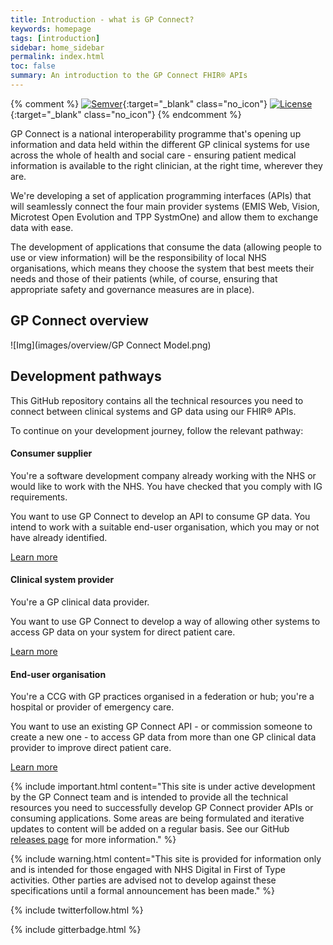 ```yaml
---
title: Introduction - what is GP Connect?
keywords: homepage
tags: [introduction]
sidebar: home_sidebar
permalink: index.html
toc: false
summary: An introduction to the GP Connect FHIR® APIs
---
```


{% comment %}
[![Semver](http://img.shields.io/badge/semver-2.0.0-yellow.svg)](http://semver.org/spec/v2.0.0.html){:target="_blank" class="no_icon"} [![License](http://img.shields.io/:license-apache2-blue.svg)](http://www.apache.org/licenses/LICENSE-2.0.html){:target="_blank" class="no_icon"} 
{% endcomment %}

GP Connect is a national interoperability programme that's opening up information and data held within the different GP clinical systems for use across the whole of health and social care - ensuring patient medical information is available to the right clinician, at the right time, wherever they are. 

We're developing a set of application programming interfaces (APIs) that will seamlessly connect the four main provider systems (EMIS Web, Vision, Microtest Open Evolution and TPP SystmOne) and allow them to exchange data with ease.

The development of applications that consume the data (allowing people to use or view information) will be the responsibility of local NHS organisations, which means they choose the system that best meets their needs and those of their patients (while, of course, ensuring that appropriate safety and governance measures are in place).

## GP Connect overview ##

![Img](images/overview/GP Connect Model.png)

## Development pathways ##
<p align="left">This GitHub repository contains all the technical resources you need to connect between clinical systems and GP data using our FHIR&reg; APIs.
 
To continue on your development journey, follow the relevant pathway:</p>

<div class="row">
         <div class="col-lg-12">
                                                           </div>
                        <div class="col-6 col-md-4">
             <div class="panel panel-default text-center">
                 <div class="panel-heading">
                     <span class="fa-stack fa-5x">
                           <i class="fa fa-circle fa-stack-2x text-primary" style="color:#005EB8"></i>
                           <i class="fa fa-desktop fa-stack-1x fa-inverse"></i>
                     </span>
                 </div>
                 <div class="panel-body" align="left">
                      <h4>Consumer supplier</h4>
                         <p align="left">You're a software development company already working with the NHS or would like to work with the NHS. You have checked that you comply with IG requirements.</p>
                         <p align="left">You want to use GP Connect to develop an API to consume GP data.  You intend to work with a suitable end-user organisation, which you may or not have already identified.</p>
                     <a href="overview_consumer_pathway.html" class="btn btn-primary">Learn more</a>
                 </div>
             </div>
         </div>
            <div class="col-6 col-md-4">
             <div class="panel panel-default text-center">
                 <div class="panel-heading">
                     <span class="fa-stack fa-5x">
                           <i class="fa fa-circle fa-stack-2x text-primary" style="color:#005EB8"></i>
                           <i class="fa fa-globe fa-stack-1x fa-inverse"></i>
                     </span>
                 </div>
                 <div class="panel-body" align="left">
                     <h4>Clinical system provider</h4>
                         <p align="left">You're a GP clinical data provider.</p>
                     <p align="left">You want to use GP Connect to develop a way of allowing other systems to access GP data on your system for direct patient care.</p>
                     <a href="overview_provider_pathway.html" class="btn btn-primary">Learn more</a>
                 </div>
             </div>
         </div>
           <div class="col-6 col-md-4">
             <div class="panel panel-default text-center">
                 <div class="panel-heading">
                     <span class="fa-stack fa-5x">
                           <i class="fa fa-circle fa-stack-2x text-primary" style="color:#005EB8"></i>
                           <i class="fa fa-user-md fa-stack-1x fa-inverse"></i>
                     </span>
                 </div>
                 <div class="panel-body" align="left">
                     <h4>End-user organisation</h4>
                     <p align="left">You're a CCG with GP practices organised in a federation or hub; you're a hospital or provider of emergency care.</p>
                              <p align="left">You want to use an existing GP Connect API - or commission someone to create a new one - to access GP data from more than one GP clinical data provider to improve direct patient care.</p>
                     <a href="overview_end_user_pathway.html" class="btn btn-primary">Learn more</a>
                                     </div>
         </div>
         </div> 
</div>
     
{% include important.html content="This site is under active development by the GP Connect team and is intended to provide all the technical resources you need to successfully develop GP Connect provider APIs or consuming applications. Some areas are being formulated and iterative updates to content will be added on a regular basis. See our GitHub [releases page](https://github.com/nhsconnect/gpconnect/releases) for more information." %}

{% include warning.html content="This site is provided for information only and is intended for those engaged with NHS Digital in First of Type activities. Other parties are advised not to develop against these specifications until a formal announcement has been made." %}

{% include twitterfollow.html %}

{% include gitterbadge.html %}



